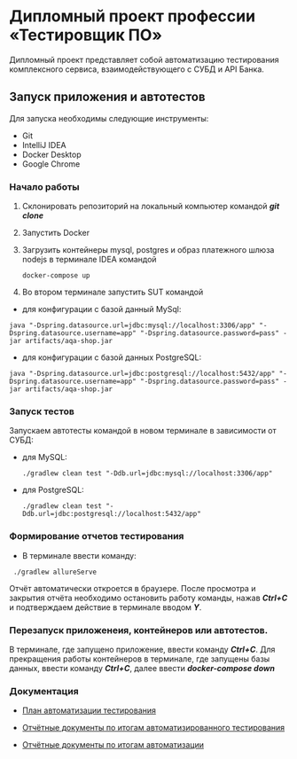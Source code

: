 # Дипломный проект профессии «Тестировщик ПО»

Дипломный проект представляет собой автоматизацию тестирования комплексного сервиса, взаимодействующего с СУБД и API
Банка.

## Запуск приложения и автотестов

Для запуска необходимы следующие инструменты:
- Git
- IntelliJ IDEA
- Docker Desktop
- Google Chrome

### Начало работы
1. Склонировать репозиторий на локальный компьютер командой ***git clone***
2. Запустить Docker
3. Загрузить контейнеры mysql, postgres и образ платежного шлюза nodejs в терминале IDEA командой

    ````
    docker-compose up
    ````
4. Во втором терминале запустить SUT командой

- для конфигурации с базой данный MySql:

 ````
 java "-Dspring.datasource.url=jdbc:mysql://localhost:3306/app" "-Dspring.datasource.username=app" "-Dspring.datasource.password=pass" -jar artifacts/aqa-shop.jar
 ````

- для конфигурации с базой данных PostgreSQL:

 ````
 java "-Dspring.datasource.url=jdbc:postgresql://localhost:5432/app" "-Dspring.datasource.username=app" "-Dspring.datasource.password=pass" -jar artifacts/aqa-shop.jar
 ````

### Запуск тестов
Запускаем автотесты командой в новом терминале в зависимости от СУБД:

- для MySQL:
    ````
  ./gradlew clean test "-Ddb.url=jdbc:mysql://localhost:3306/app"
    ````
- для PostgreSQL:
    ````
  ./gradlew clean test "-Ddb.url=jdbc:postgresql://localhost:5432/app"  
    ````
### Формирование отчетов тестирования

- В терминале ввести команду:
````
 ./gradlew allureServe
````
Отчёт автоматически откроется в браузере. После просмотра и закрытия отчёта необходимо остановить работу команды, нажав ***Ctrl+С*** и подтверждаем действие в терминале вводом ***Y***.

### Перезапуск приложенеия, контейнеров или автотестов.
В терминале, где запущено приложение, ввести команду ***Ctrl+С***. Для прекращения работы контейнеров в терминале, где запущены базы данных, ввести команду ***Ctrl+С***, далее ввести ***docker-compose down***


### Документация

- [План автоматизации тестирования](https://github.com/IlyaB3/qa-diploma/blob/main/documentation/Plan.md)

- [Отчётные документы по итогам автоматизированного тестирования](https://github.com/IlyaB3/qa-diploma/blob/main/documentation/Report.md)

- [Отчётные документы по итогам автоматизации](https://github.com/IlyaB3/qa-diploma/blob/main/documentation/Summary.md)
